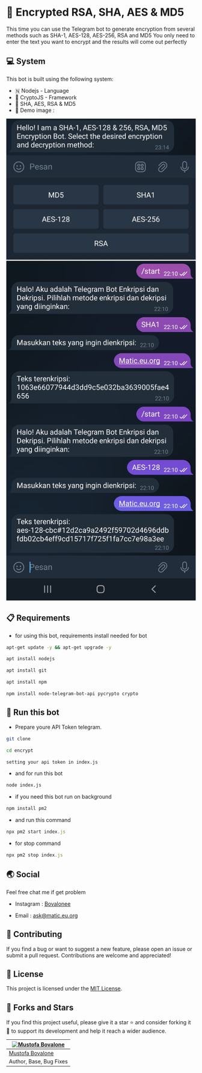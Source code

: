 # 🔐 Encrypted RSA, SHA, AES & MD5

This time you can use the Telegram bot to generate encryption from several methods such as SHA-1, AES-128, AES-256, RSA and MD5 You only need to enter the text you want to encrypt and the results will come out perfectly

## 💻 System

This bot is built using the following system:

- 🇳 Nodejs - Language 
- 🤖 CryptoJS - Framework
- 📨 SHA, AES, RSA & MD5
- 🗿 Demo image :

![Gambar Uji1](https://github.com/naix0x/Encrypt-Bot-Telegram/blob/main/Screenshot_20231114-231504_Telegram.jpg)
![Gambar Uji2](https://github.com/naix0x/Encrypt-Bot-Telegram/blob/main/Screenshot_20231114-221037_Telegram.jpg)

## 📋 Requirements 

- for using this bot, requirements install needed for bot
```bash
apt-get update -y && apt-get upgrade -y
```

```bash
apt install nodejs
```

```bash
apt install git
```

```bash
apt install npm
```

```bash
npm install node-telegram-bot-api pycrypto crypto
```

## 🚀 Run this bot

- Prepare youre API Token telegram.

```bash
git clone 
```

```bash
cd encrypt
```

```bash
setting your api token in index.js 
```

- and for run this bot
```bash
node index.js
```

- if you need this bot run on background
```javascript
npm install pm2
```
- and run this command
```javascript
npx pm2 start index.js
```
- for stop command
```javascript
npx pm2 stop index.js
```

## 🌏 Social

Feel free chat me if get problem

- Instagram : [Bovalonee](https://instagram.com/bovalonee)

- Email : ask@matic.eu.org

## 🤝 Contributing

If you find a bug or want to suggest a new feature, please open an issue or submit a pull request. Contributions are welcome and appreciated!

## 📝 License

This project is licensed under the [MIT License](https://github.com/naix0x/BotDNS/blob/main/LICENSE).

## 👥 Forks and Stars

If you find this project useful, please give it a star ⭐ and consider forking it 🍴 to support its development and help it reach a wider audience.

[![Mustofa Bovalone](https://github.com/naix0x.png?size=100)](https://github.com/naix0x) |
----|
[Mustofa Bovalone](https://t.me/maticstable) |
Author, Base, Bug Fixes  |

